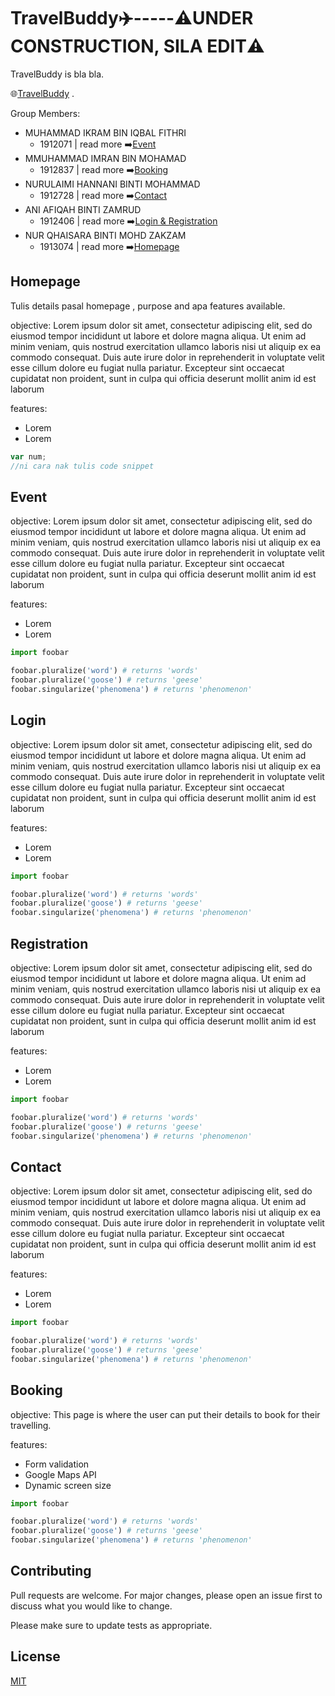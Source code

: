 # TravelBuddy:airplane:-----:warning:UNDER CONSTRUCTION, SILA EDIT:warning:

TravelBuddy is bla bla.

:globe_with_meridians:[TravelBuddy](https://meran0.github.io/TravelBuddy/) .


Group Members:
* MUHAMMAD IKRAM BIN IQBAL FITHRI   
  * 1912071 | read more :arrow_right:[Event](https://github.com/meran0/TravelBuddy#Event)
* MMUHAMMAD IMRAN BIN MOHAMAD
  * 1912837 | read more :arrow_right:[Booking](https://github.com/meran0/TravelBuddy#Booking)
* NURULAIMI HANNANI BINTI MOHAMMAD
  * 1912728 | read more :arrow_right:[Contact](https://github.com/meran0/TravelBuddy#Contact)
* ANI AFIQAH BINTI ZAMRUD
  * 1912406 | read more :arrow_right:[Login & Registration](https://github.com/meran0/TravelBuddy#Login)
* NUR QHAISARA BINTI MOHD ZAKZAM
  * 1913074 | read more :arrow_right:[Homepage](https://github.com/meran0/TravelBuddy#homepage)


## Homepage

Tulis details pasal homepage , purpose and apa features available.

objective: Lorem ipsum dolor sit amet, consectetur adipiscing elit, sed do eiusmod tempor incididunt ut labore et dolore magna aliqua. Ut enim ad minim veniam, quis nostrud exercitation ullamco laboris nisi ut aliquip ex ea commodo consequat. Duis aute irure dolor in reprehenderit in voluptate velit esse cillum dolore eu fugiat nulla pariatur. Excepteur sint occaecat cupidatat non proident, sunt in culpa qui officia deserunt mollit anim id est laborum

features:
* Lorem
* Lorem


```javascript
var num;
//ni cara nak tulis code snippet
```

## Event

objective: Lorem ipsum dolor sit amet, consectetur adipiscing elit, sed do eiusmod tempor incididunt ut labore et dolore magna aliqua. Ut enim ad minim veniam, quis nostrud exercitation ullamco laboris nisi ut aliquip ex ea commodo consequat. Duis aute irure dolor in reprehenderit in voluptate velit esse cillum dolore eu fugiat nulla pariatur. Excepteur sint occaecat cupidatat non proident, sunt in culpa qui officia deserunt mollit anim id est laborum

features:
* Lorem
* Lorem

```python
import foobar

foobar.pluralize('word') # returns 'words'
foobar.pluralize('goose') # returns 'geese'
foobar.singularize('phenomena') # returns 'phenomenon'
```

## Login

objective: Lorem ipsum dolor sit amet, consectetur adipiscing elit, sed do eiusmod tempor incididunt ut labore et dolore magna aliqua. Ut enim ad minim veniam, quis nostrud exercitation ullamco laboris nisi ut aliquip ex ea commodo consequat. Duis aute irure dolor in reprehenderit in voluptate velit esse cillum dolore eu fugiat nulla pariatur. Excepteur sint occaecat cupidatat non proident, sunt in culpa qui officia deserunt mollit anim id est laborum

features:
* Lorem
* Lorem

```python
import foobar

foobar.pluralize('word') # returns 'words'
foobar.pluralize('goose') # returns 'geese'
foobar.singularize('phenomena') # returns 'phenomenon'
```

## Registration

objective: Lorem ipsum dolor sit amet, consectetur adipiscing elit, sed do eiusmod tempor incididunt ut labore et dolore magna aliqua. Ut enim ad minim veniam, quis nostrud exercitation ullamco laboris nisi ut aliquip ex ea commodo consequat. Duis aute irure dolor in reprehenderit in voluptate velit esse cillum dolore eu fugiat nulla pariatur. Excepteur sint occaecat cupidatat non proident, sunt in culpa qui officia deserunt mollit anim id est laborum

features:
* Lorem
* Lorem

```python
import foobar

foobar.pluralize('word') # returns 'words'
foobar.pluralize('goose') # returns 'geese'
foobar.singularize('phenomena') # returns 'phenomenon'
```

## Contact

objective: Lorem ipsum dolor sit amet, consectetur adipiscing elit, sed do eiusmod tempor incididunt ut labore et dolore magna aliqua. Ut enim ad minim veniam, quis nostrud exercitation ullamco laboris nisi ut aliquip ex ea commodo consequat. Duis aute irure dolor in reprehenderit in voluptate velit esse cillum dolore eu fugiat nulla pariatur. Excepteur sint occaecat cupidatat non proident, sunt in culpa qui officia deserunt mollit anim id est laborum

features:
* Lorem
* Lorem

```python
import foobar

foobar.pluralize('word') # returns 'words'
foobar.pluralize('goose') # returns 'geese'
foobar.singularize('phenomena') # returns 'phenomenon'
```

## Booking

objective: This page is where the user can put their details to book for their travelling.

features:
* Form validation
* Google Maps API
* Dynamic screen size

```python
import foobar

foobar.pluralize('word') # returns 'words'
foobar.pluralize('goose') # returns 'geese'
foobar.singularize('phenomena') # returns 'phenomenon'
```

## Contributing
Pull requests are welcome. For major changes, please open an issue first to discuss what you would like to change.

Please make sure to update tests as appropriate.

## License
[MIT](https://choosealicense.com/licenses/mit/)
